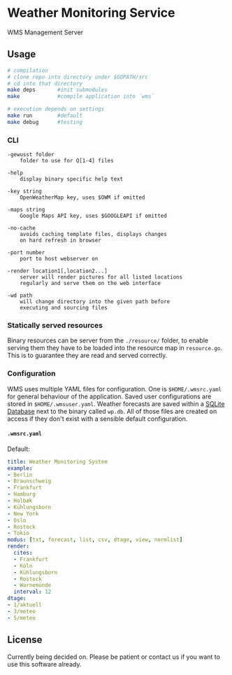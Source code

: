 # Weather Monitoring Service

WMS Management Server

## Usage

```bash
# compilation
# clone repo into directory under $GOPATH/src
# cd into that directory
make deps       #init submodules
make			#compile application into `wms`

# execution depends on settings
make run        #default
make debug      #testing
```

### CLI

```
-gewusst folder
    folder to use for Q[1-4] files

-help
    display binary specific help text

-key string
    OpenWeatherMap key, uses $OWM if omitted

-maps string
    Google Maps API key, uses $GOOGLEAPI if omitted

-no-cache
    avoids caching template files, displays changes
    on hard refresh in browser

-port number
    port to host webserver on

-render location1[,location2...]
    server will render pictures for all listed locations
    regularly and serve them on the web interface

-wd path
    will change directory into the given path before
    executing and sourcing files
```

### Statically served resources

Binary resources can be server from the `./resource/` folder, to enable serving them they have to be loaded into the resource map in `resource.go`. This is to guarantee they are read and served correctly.

### Configuration

WMS uses multiple YAML files for configuration. One is `$HOME/.wmsrc.yaml` for general behaviour of the application. Saved user configurations are stored in `$HOME/.wmsuser.yaml`. Weather forecasts are saved within a [SQLite Database](https://www.sqlite.org/index.html) next to the binary called `wp.db`. All of those files are created on access if they don't exist with a sensible default configuration.

#### `.wmsrc.yaml`

Default:

```yaml
title: Weather Monitoring System
example:
- Berlin
- Braunschweig
- Frankfurt
- Hamburg
- Holbæk
- Kühlungsborn
- New York
- Oslo
- Rostock
- Tokio
modus: [txt, forecast, list, csv, dtage, view, normlist]
render:
  cites:
  - Frankfurt
  - Köln
  - Kühlungsborn
  - Rostock
  - Warnemünde
  interval: 12
dtage:
- 1/aktuell
- 3/meteo
- 5/meteo
```

## License

Currently being decided on. Please be patient or contact us if
you want to use this software already.
